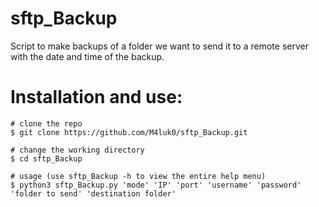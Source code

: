 # sftp_Backup
Script to make backups of a folder we want to send it to a remote server with the date and time of the backup.

# Installation and use:
```console
# clone the repo
$ git clone https://github.com/M4luk0/sftp_Backup.git

# change the working directory
$ cd sftp_Backup

# usage (use sftp_Backup -h to view the entire help menu)
$ python3 sftp_Backup.py 'mode' 'IP' 'port' 'username' 'password' 'folder to send' 'destination folder'
```
